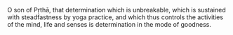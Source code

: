 O son of Pṛthā, that determination which is unbreakable, which is sustained with steadfastness by yoga practice, and which thus controls the activities of the mind, life and senses is determination in the mode of goodness.